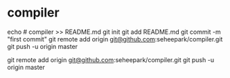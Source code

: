 # compiler
echo # compiler >> README.md
git init
git add README.md
git commit -m "first commit"
git remote add origin git@github.com:seheepark/compiler.git
git push -u origin master

git remote add origin git@github.com:seheepark/compiler.git
git push -u origin master
